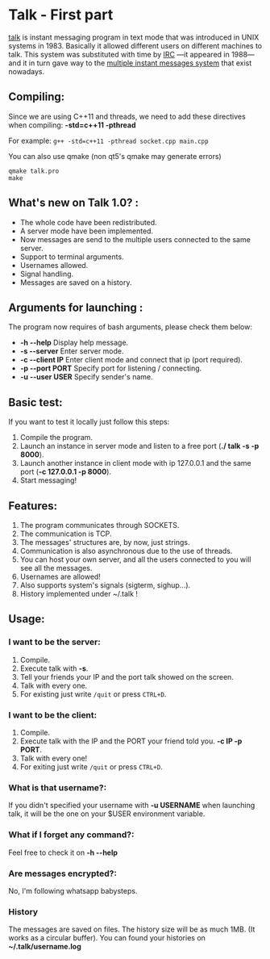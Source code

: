 # Talk - First part

[talk](https://en.wikipedia.org/wiki/Talk_%28software%29) is instant messaging program in text mode that was introduced in UNIX systems in 1983. Basically it allowed different users on different machines to talk. This system was substituted with time by [IRC](https://en.wikipedia.org/wiki/Internet_Relay_Chat) —it appeared in 1988— and it in turn gave way to the [multiple instant messages system](https://en.wikipedia.org/wiki/Comparison_of_instant_messaging_protocols) that exist nowadays.


## Compiling:

   Since we are using C++11 and threads, we need to add these directives when compiling: **-std=c++11 -pthread**
   
   For example:
   `g++ -std=c++11 -pthread socket.cpp main.cpp`

   You can also use qmake (non qt5's qmake may generate errors)
   ```
   qmake talk.pro
   make
   ``` 

## What's new on Talk 1.0? :

* The whole code have been redistributed.
* A server mode have been implemented.
* Now messages are send to the multiple users connected to the same server.
* Support to terminal arguments.
* Usernames allowed.
* Signal handling.
* Messages are saved on a history.

## Arguments for launching :

The program now requires of bash arguments, please check them below:

* **-h --help**
  Display help message.
* **-s --server**
  Enter server mode.
* **-c --client IP**
  Enter client mode and connect that ip (port required).
* **-p --port PORT**
  Specify port for listening / connecting.
* **-u --user USER**
  Specify sender's name.


## Basic test:

If you want to test it locally just follow this steps:

1. Compile the program.
1. Launch an instance in server mode and listen to a free port (**./ talk -s -p 8000**).
1. Launch another instance in client mode with ip 127.0.0.1 and the same port (**-c 127.0.0.1 -p 8000**).
1. Start messaging!

## Features:

1. The program communicates through SOCKETS.
2. The communication is TCP.
3. The messages' structures are, by now, just strings.
4. Communication is also asynchronous due to the use of threads.
5. You can host your own server, and all the users connected to you will see all the messages.
6. Usernames are allowed!
7. Also supports system's signals (sigterm, sighup...).
8. History implemented under ~/.talk !

## Usage:

### I want to be the server:
1. Compile.
2. Execute talk with **-s**.
3. Tell your friends your IP and the port talk showed on the screen.
4. Talk with every one.
4. For existing just write `/quit` or press `CTRL+D`.

### I want to be the client:
1. Compile.
2. Execute talk with the IP and the PORT your friend told you. **-c IP -p PORT**.
3. Talk with every one!
4. For exiting just write `/quit` or press `CTRL+D`.

### What is that username?:
If you didn't specified your username with **-u USERNAME** when launching talk, 
it will be the one on your $USER environment variable.

### What if I forget any command?:
Feel free to check it on **-h --help**

### Are messages encrypted?:
No, I'm following whatsapp babysteps.

### History
The messages are saved on files. The history size will be as much 1MB. (It works as a circular buffer). 
You can found your histories on **~/.talk/username.log**